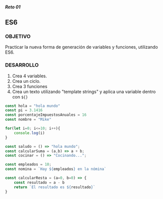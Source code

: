 ##### Reto 01
## ES6

### OBJETIVO

Practicar la nueva forma de generación de variables y funciones, utilizando ES6.

### DESARROLLO
1. Crea 4 variables.
2. Crea un ciclo.
3. Crea 3 funciones
4. Crea un texto utilizando "template strings" y aplica una variable dentro con `${}`

```javascript
const hola = "hola mundo"
const pi = 3.1416
const porcentajeImpuestosAnuales = 16
const nombre = "Mike"

for(let i=0; i<=10; i++){
    console.log(i)
}

const saludo = () => "hola mundo";
const calcularSuma = (a,b) => a + b;
const cocinar = () => "Cocinando...";

const empleados = 10;
const nomina = `Hay ${empleados} en la nómina`

const calcularResta = (a=0, b=0) => {
    const resultado = a - b
    return `El resultado es ${resultado}`
}
```

